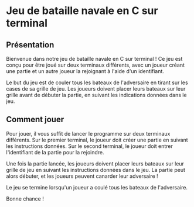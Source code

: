 # Jeu de bataille navale en C sur terminal

## Présentation

Bienvenue dans notre jeu de bataille navale en C sur terminal ! Ce jeu est conçu pour être joué sur deux terminaux différents, avec un joueur créant une partie et un autre joueur la rejoignant à l'aide d'un identifiant. 

Le but du jeu est de couler tous les bateaux de l'adversaire en tirant sur les cases de sa grille de jeu. Les joueurs doivent placer leurs bateaux sur leur grille avant de débuter la partie, en suivant les indications données dans le jeu. 

## Comment jouer

Pour jouer, il vous suffit de lancer le programme sur deux terminaux différents. Sur le premier terminal, le joueur doit créer une partie en suivant les instructions données. Sur le second terminal, le joueur doit entrer l'identifiant de la partie pour la rejoindre. 

Une fois la partie lancée, les joueurs doivent placer leurs bateaux sur leur grille de jeu en suivant les instructions données dans le jeu. La partie peut alors débuter, et les joueurs peuvent canarder leur adversaire ! 

Le jeu se termine lorsqu'un joueur a coulé tous les bateaux de l'adversaire. 

Bonne chance !
